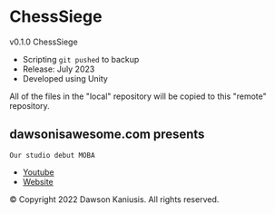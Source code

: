 # ChessSiege
v0.1.0 ChessSiege

* Scripting `git pushed` to backup
* Release: July 2023
* Developed using Unity

All of the files in the "local" repository will be copied to this "remote" repository.

## dawsonisawesome.com presents
`Our studio debut MOBA`

* [Youtube](https://www.youtube.com/channel/UCULekeTaf2hjZlN_VYF7XiQ)
* [Website](https://dawsonisawesome.com/index.html)

© Copyright 2022 Dawson Kaniusis. All rights reserved.
